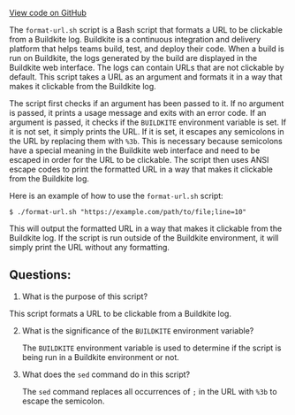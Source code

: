 [View code on GitHub](https://github.com/solana-labs/solana/blob/master/ci/format-url.sh)

The `format-url.sh` script is a Bash script that formats a URL to be clickable from a Buildkite log. Buildkite is a continuous integration and delivery platform that helps teams build, test, and deploy their code. When a build is run on Buildkite, the logs generated by the build are displayed in the Buildkite web interface. The logs can contain URLs that are not clickable by default. This script takes a URL as an argument and formats it in a way that makes it clickable from the Buildkite log.

The script first checks if an argument has been passed to it. If no argument is passed, it prints a usage message and exits with an error code. If an argument is passed, it checks if the `BUILDKITE` environment variable is set. If it is not set, it simply prints the URL. If it is set, it escapes any semicolons in the URL by replacing them with `%3b`. This is necessary because semicolons have a special meaning in the Buildkite web interface and need to be escaped in order for the URL to be clickable. The script then uses ANSI escape codes to print the formatted URL in a way that makes it clickable from the Buildkite log.

Here is an example of how to use the `format-url.sh` script:

```
$ ./format-url.sh "https://example.com/path/to/file;line=10"
```

This will output the formatted URL in a way that makes it clickable from the Buildkite log. If the script is run outside of the Buildkite environment, it will simply print the URL without any formatting.
## Questions: 
 1. What is the purpose of this script?
   
   This script formats a URL to be clickable from a Buildkite log.

2. What is the significance of the `BUILDKITE` environment variable?
   
   The `BUILDKITE` environment variable is used to determine if the script is being run in a Buildkite environment or not.

3. What does the `sed` command do in this script?
   
   The `sed` command replaces all occurrences of `;` in the URL with `%3b` to escape the semicolon.